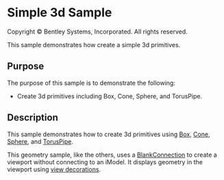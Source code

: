 # Simple 3d Sample

Copyright © Bentley Systems, Incorporated. All rights reserved.

This sample demonstrates how create a simple 3d primitives.

## Purpose

The purpose of this sample is to demonstrate the following:

* Create 3d primitives including Box, Cone, Sphere, and TorusPipe.

## Description

This sample demonstrates how to create 3d primitives using [Box](https://www.imodeljs.org/reference/geometry-core/solid/box/), [Cone](https://www.imodeljs.org/reference/geometry-core/solid/cone/), [Sphere](https://www.imodeljs.org/reference/geometry-core/solid/sphere/), and [TorusPipe](https://www.imodeljs.org/reference/geometry-core/solid/toruspipe/).

This geometry sample, like the others, uses a [BlankConnection](https://www.imodeljs.org/learning/frontend/blankconnection/) to create a viewport without connecting to an iModel.  It displays geometry in the viewport using [view decorations](https://www.imodeljs.org/learning/frontend/viewdecorations/).
